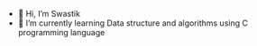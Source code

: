 - 👋 Hi, I’m Swastik
- 🌱 I’m currently learning Data structure and algorithms using C programming language


<!---
10shrma03/10shrma03 is a ✨ special ✨ repository because its `README.md` (this file) appears on your GitHub profile.
You can click the Preview link to take a look at your changes.
--->
